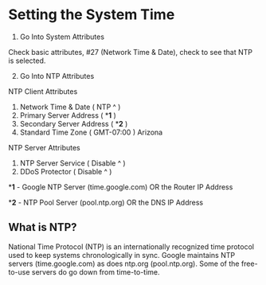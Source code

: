 # Setting the System Time

1. Go Into System Attributes

Check basic attributes, #27 (Network Time & Date), check to see that NTP is selected.

2. Go Into NTP Attributes

NTP Client Attributes
1) Network Time & Date ( NTP ^ )
2) Primary Server Address ( ***1** )
3) Secondary Server Address ( ***2** )
4) Standard Time Zone ( GMT-07:00 ) Arizona

NTP Server Attributes
1) NTP Server Service ( Disable ^ )
2) DDoS Protector ( Disable ^ )

***1** - Google NTP Server (time.google.com) OR the Router IP Address

***2** - NTP Pool Server (pool.ntp.org) OR the DNS IP Address

## What is NTP?

National Time Protocol (NTP) is an internationally recognized time protocol used to keep systems chronologically in sync. Google maintains NTP servers (time.google.com) as does ntp.org (pool.ntp.org). Some of the free-to-use servers do go down from time-to-time.